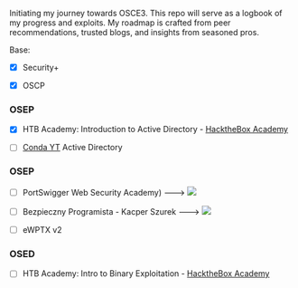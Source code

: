 Initiating my journey towards OSCE3. This repo will serve as a logbook of my progress and exploits. My roadmap is crafted from peer recommendations, trusted blogs, and insights from seasoned pros.

Base:
- [x] Security+
- [x] OSCP 


### OSEP
- [x] HTB Academy: Introduction to Active Directory - [HacktheBox Academy](https://academy.hackthebox.com/module/details/74)
- [ ] [Conda YT](https://www.youtube.com/watch?v=Bm3mihQNGI4&list=PLDrNMcTNhhYqZj7WZt2GfNhBDqBnhW6AT) Active Directory 


### OSEP
- [ ] PortSwigger Web Security Academy) --->
![](https://geps.dev/progress/12?dangerColor=800000&warningColor=ff9900&successColor=006600)

- [ ] Bezpieczny Programista - Kacper Szurek --->
![](https://geps.dev/progress/11?dangerColor=800000&warningColor=ff9900&successColor=006600)
- [ ] eWPTX v2


### OSED
- [ ] HTB Academy: Intro to Binary Exploitation - [HacktheBox Academy](https://academy.hackthebox.com/module/details/74)
